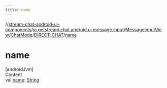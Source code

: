 ```yaml
---
title: name
---
```

//[stream-chat-android-ui-components](../../../../../index.md)/[io.getstream.chat.android.ui.message.input](../../../index.md)/[MessageInputView](../../index.md)/[ChatMode](../index.md)/[DIRECT_CHAT](index.md)/[name](name.md)



# name  
[androidJvm]  
Content  
val [name](name.md): [String](https://kotlinlang.org/api/latest/jvm/stdlib/kotlin/-string/index.html)  



